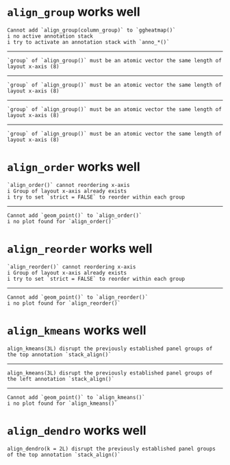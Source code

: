# `align_group` works well

    Cannot add `align_group(column_group)` to `ggheatmap()`
    i no active annotation stack
    i try to activate an annotation stack with `anno_*()`

---

    `group` of `align_group()` must be an atomic vector the same length of layout x-axis (8)

---

    `group` of `align_group()` must be an atomic vector the same length of layout x-axis (8)

---

    `group` of `align_group()` must be an atomic vector the same length of layout x-axis (8)

---

    `group` of `align_group()` must be an atomic vector the same length of layout x-axis (8)

# `align_order` works well

    `align_order()` cannot reordering x-axis
    i Group of layout x-axis already exists
    i try to set `strict = FALSE` to reorder within each group

---

    Cannot add `geom_point()` to `align_order()`
    i no plot found for `align_order()`

# `align_reorder` works well

    `align_reorder()` cannot reordering x-axis
    i Group of layout x-axis already exists
    i try to set `strict = FALSE` to reorder within each group

---

    Cannot add `geom_point()` to `align_reorder()`
    i no plot found for `align_reorder()`

# `align_kmeans` works well

    align_kmeans(3L) disrupt the previously established panel groups of the top annotation `stack_align()`

---

    align_kmeans(3L) disrupt the previously established panel groups of the left annotation `stack_align()`

---

    Cannot add `geom_point()` to `align_kmeans()`
    i no plot found for `align_kmeans()`

# `align_dendro` works well

    align_dendro(k = 2L) disrupt the previously established panel groups of the top annotation `stack_align()`

